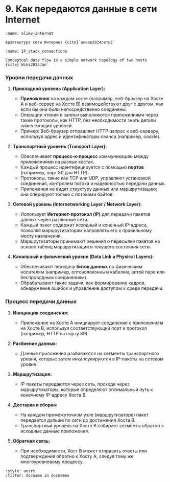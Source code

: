 # 9. Как передаются данные в сети Internet

```{figure} ../images/aliev-internet.png
:name: aliev-internet

Архитектура сети Интернет {cite}`алиев2024сети2`
```

```{figure} ../images/IP_stack_connections.drawio.png
:name: IP_stack_connections

Conceptual data flow in a simple network topology of two hosts {cite}`Wiki2025Jan`
```

### Уровни передачи данных

1. **Прикладной уровень (Application Layer):**
   - **Приложения** на каждом хосте (например, веб-браузер на Хосте A и веб-сервер на Хосте B) взаимодействуют друг с другом, как если бы они были непосредственно соединены.
   - Операции чтения и записи выполняются приложениями через такие протоколы, как HTTP, без необходимости знать детали нижележащих уровней.
   - Пример: Веб-браузер отправляет HTTP-запрос к веб-серверу, используя адрес и идентификаторы сеанса (например, cookie).

2. **Транспортный уровень (Transport Layer):**
   - Обеспечивает **процесс-к-процесс** коммуникацию между приложениями на разных хостах.
   - Каждый процесс идентифицируется с помощью **портов** (например, порт 80 для HTTP).
   - Протоколы, такие как TCP или UDP, управляют установкой соединения, контролем потока и надежностью передачи данных.
   - Приложения не видят структуру данных или маршрутизацию; они оперируют только с потоками байтов.

3. **Сетевой уровень (Internetworking Layer / Network Layer):**
   - Использует **Интернет-протокол (IP)** для передачи пакетов данных через различные сети.
   - Каждый пакет содержит исходный и конечный IP-адреса, позволяя маршрутизаторам направлять его к правильному месту назначения.
   - Маршрутизаторы принимают решения о пересылке пакетов на основе таблиц маршрутизации и текущего состояния сети.

4. **Канальный и физический уровни (Data Link и Physical Layers):**
   - Обеспечивают передачу **битов данных** по физическим носителям (например, оптоволоконным кабелям, витой паре или беспроводным соединениям).
   - Обрабатывают такие задачи, как формирование кадров, обнаружение ошибок и управление доступом к среде передачи.

### Процесс передачи данных

1. **Инициация соединения:**
   - Приложение на Хосте A инициирует соединение с приложением на Хосте B, используя соответствующий порт и протокол (например, HTTP на порту 80).

2. **Разбиение данных:**
   - Данные приложения разбиваются на сегменты транспортного уровня, которые затем инкапсулируются в IP-пакеты на сетевом уровне.

3. **Маршрутизация:**
   - IP-пакеты передаются через сеть, проходя через маршрутизаторы, которые определяют оптимальный путь к конечному IP-адресу Хоста B.

4. **Доставка и сборка:**
   - На каждом промежуточном узле (маршрутизаторе) пакет передается дальше по сети до достижения Хоста B.
   - Транспортный уровень на Хосте B собирает сегменты обратно в исходные данные приложения.

5. **Обратная связь:**
   - При необходимости, Хост B может отправить ответы или подтверждения обратно к Хосту A, следуя тому же многоуровневому процессу.

```{bibliography}
:style: unsrt
:filter: docname in docnames
```